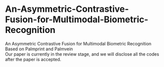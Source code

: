 # An-Asymmetric-Contrastive-Fusion-for-Multimodal-Biometric-Recognition
An Asymmetric Contrastive Fusion for Multimodal Biometric Recognition Based on Palmprint and Palmvein  
Our paper is currently in the review stage, and we will disclose all the codes after the paper is accepted.
